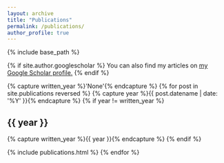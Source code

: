```yaml
---
layout: archive
title: "Publications"
permalink: /publications/
author_profile: true
---
```


{% include base_path %}

{% if site.author.googlescholar %}
  You can also find my articles on <u><a href="{{site.author.googlescholar}}">my Google Scholar profile</a>.</u>
{% endif %}

{% capture written_year %}'None'{% endcapture %}
{% for post in site.publications reversed %}
{% capture year %}{{ post.datename | date: '%Y' }}{% endcapture %}
{% if year != written_year %}
    <h2 id="{{ year | slugify }}" class="archive__subtitle">{{ year }}</h2>
    {% capture written_year %}{{ year }}{% endcapture %}
  {% endif %}

  {% include publications.html %}
{% endfor %}
